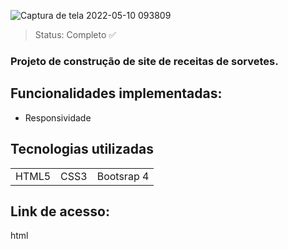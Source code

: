 ![Captura de tela 2022-05-10 093809](https://user-images.githubusercontent.com/57186828/167630464-aa6dcde9-e8d6-4f27-9060-61e627433b83.png)


> Status: Completo ✅
> 
### Projeto de construção de site de receitas de sorvetes.

## Funcionalidades implementadas:
+ Responsividade

## Tecnologias utilizadas

<table>
  <tr>
    <td> HTML5 </td>
    <td> CSS3 </td>
    <td>Bootsrap 4</td>
  </tr>
</table>

## Link de acesso:

html
